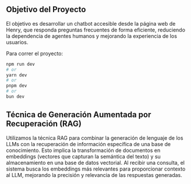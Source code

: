 ## Objetivo del Proyecto
El objetivo es desarrollar un chatbot accesible desde la página web de Henry, que responda preguntas frecuentes de forma eficiente, reduciendo la dependencia de agentes humanos y mejorando la experiencia de los usuarios.

Para correr el proyecto:

```bash
npm run dev
# or
yarn dev
# or
pnpm dev
# or
bun dev
```

## Técnica de Generación Aumentada por Recuperación (RAG)
Utilizamos la técnica RAG para combinar la generación de lenguaje de los LLMs con la recuperación de información específica de una base de conocimiento. Esto implica la transformación de documentos en embeddings (vectores que capturan la semántica del texto) y su almacenamiento en una base de datos vectorial. Al recibir una consulta, el sistema busca los embeddings más relevantes para proporcionar contexto al LLM, mejorando la precisión y relevancia de las respuestas generadas.

